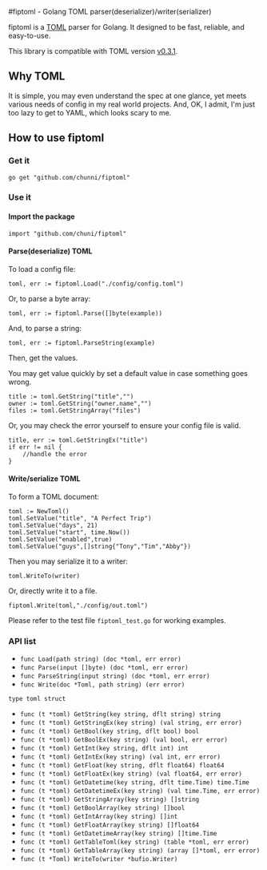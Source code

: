 #fiptoml - Golang TOML parser(deserializer)/writer(serializer)

fiptoml is a [TOML](https://github.com/toml-lang/toml) parser for Golang. It designed to be fast, reliable, and easy-to-use.

This library is compatible with TOML version [v0.3.1](https://github.com/toml-lang/toml/blob/master/versions/toml-v0.3.1.md).

## Why TOML
It is simple, you may even understand the spec at one glance, yet meets various needs of config in my real world projects.
And, OK, I admit, I'm just too lazy to get to YAML, which looks scary to me.

## How to use fiptoml
### Get it
`go get "github.com/chunni/fiptoml"`

### Use it

#### Import the package

`import "github.com/chuni/fiptoml"`

#### Parse(deserialize) TOML

To load a config file:

```
toml, err := fiptoml.Load("./config/config.toml")
```
Or, to parse a byte array:

```
toml, err := fiptoml.Parse([]byte(example))
```

And, to parse a string:

```
toml, err := fiptoml.ParseString(example)
```

Then, get the values.

You may get value quickly by set a default value in case something goes wrong.
```
title := toml.GetString("title","")
owner := toml.GetString("owner.name","")
files := toml.GetStringArray("files")
```
Or, you may check the error yourself to ensure your config file is valid.
```
title, err := toml.GetStringEx("title")
if err != nil {
    //handle the error
}
```

#### Write/serialize TOML
To form a TOML document:

```
toml := NewToml()
toml.SetValue("title", "A Perfect Trip")
toml.SetValue("days", 21)
toml.SetValue("start", time.Now())
toml.SetValue("enabled",true)
toml.SetValue("guys",[]string{"Tony","Tim","Abby"})
```
Then you may serialize it to a writer:
```
toml.WriteTo(writer)
```
Or, directly write it to a file.
```
fiptoml.Write(toml,"./config/out.toml")
```

Please refer to the test file `fiptoml_test.go` for working examples.

### API list
- `func Load(path string) (doc *toml, err error)`
- `func Parse(input []byte) (doc *toml, err error)`
- `func ParseString(input string) (doc *toml, err error)`
- `func Write(doc *Toml, path string) (err error)`

`type toml struct`

- `func (t *toml) GetString(key string, dflt string) string`
- `func (t *toml) GetStringEx(key string) (val string, err error)`
- `func (t *toml) GetBool(key string, dflt bool) bool`
- `func (t *toml) GetBoolEx(key string) (val bool, err error)`
- `func (t *toml) GetInt(key string, dflt int) int`
- `func (t *toml) GetIntEx(key string) (val int, err error)`
- `func (t *toml) GetFloat(key string, dflt float64) float64`
- `func (t *toml) GetFloatEx(key string) (val float64, err error)`
- `func (t *toml) GetDatetime(key string, dflt time.Time) time.Time`
- `func (t *toml) GetDatetimeEx(key string) (val time.Time, err error)`
- `func (t *toml) GetStringArray(key string) []string`
- `func (t *toml) GetBoolArray(key string) []bool`
- `func (t *toml) GetIntArray(key string) []int`
- `func (t *toml) GetFloatArray(key string) []float64`
- `func (t *toml) GetDatetimeArray(key string) []time.Time`
- `func (t *toml) GetTableToml(key string) (table *toml, err error)`
- `func (t *toml) GetTableArray(key string) (array []*toml, err error)`
- `func (t *Toml) WriteTo(writer *bufio.Writer)`
